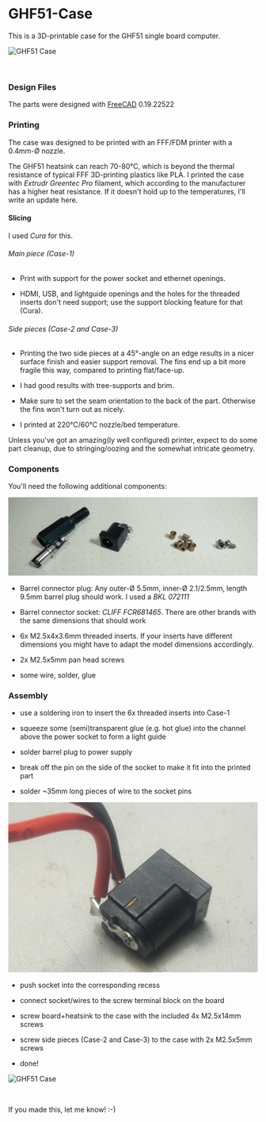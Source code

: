 # GHF51-Case

This is a 3D-printable case for the GHF51 single board computer.

![GHF51 Case](images/assembled-back.png)

&nbsp;

### Design Files

The parts were designed with [FreeCAD](https://freecadweb.org) 0.19.22522

### Printing

The case was designed to be printed with an FFF/FDM printer with a 0.4mm-Ø nozzle.

The GHF51 heatsink can reach 70-80°C, which is beyond the thermal resistance of typical FFF 3D-printing plastics like PLA. I printed the case with _Extrudr Greentec Pro_ filament, which according to the manufacturer has a higher heat resistance. If it doesn't hold up to the temperatures, I'll write an update here.

#### Slicing

I used _Cura_ for this.

###### Main piece (Case-1)

* Print with support for the power socket and ethernet openings.

* HDMI, USB, and lightguide openings and the holes for the threaded inserts don't need support; use the support blocking feature for that (Cura).

###### Side pieces (Case-2 and Case-3)

* Printing the two side pieces at a 45°-angle on an edge results in a nicer surface finish and easier support removal. The fins end up a bit more fragile this way, compared to printing flat/face-up.

* I had good results with tree-supports and brim.

* Make sure to set the seam orientation to the back of the part. Otherwise the fins won't turn out as nicely.

* I printed at 220°C/60°C nozzle/bed temperature.

Unless you've got an amazing(ly well configured) printer, expect to do some part cleanup, due to stringing/oozing and the somewhat intricate geometry.

### Components

You'll need the following additional components:

![Components](images/components.png)

* Barrel connector plug: Any outer-Ø 5.5mm, inner-Ø 2.1/2.5mm, length 9.5mm barrel plug should work.  I used a _BKL 072111_

* Barrel connector socket: _CLIFF FCR681465_.  There are other brands with the same dimensions that should work

* 6x  M2.5x4x3.6mm threaded inserts.  If your inserts have different dimensions you might have to adapt the model dimensions accordingly.

* 2x  M2.5x5mm pan head screws

* some wire, solder, glue

### Assembly

* use a soldering iron to insert the 6x threaded inserts into Case-1

* squeeze some (semi)transparent glue (e.g. hot glue) into the channel above the power socket to form a light guide

* solder barrel plug to power supply

* break off the pin on the side of the socket to make it fit into the printed part

* solder ~35mm long pieces of wire to the socket pins

![Barrel plug socket](images/socket.png)

* push socket into the corresponding recess

* connect socket/wires to the screw terminal block on the board

* screw board+heatsink to the case with the included 4x M2.5x14mm screws

* screw side pieces (Case-2 and Case-3) to the case with 2x M2.5x5mm screws

* done!

![GHF51 Case](images/assembled-front.png)

&nbsp;

If you made this, let me know! :-)
